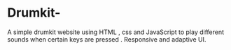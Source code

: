 # Drumkit- 
A simple drumkit website using HTML , css and JavaScript to play different sounds when certain keys are pressed .
Responsive and adaptive UI.
